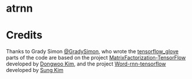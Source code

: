 # atrnn
# Credits 
Thanks to Grady Simon [@GradySimon](https://github.com/GradySimon/), who wrote the [tensorflow_glove](https://github.com/GradySimon/tensorflow-glove)
parts of the code are based on the project [MatrixFactorization-TensorFlow]((https://github.com/arongdari/MatrixFactorization-TensorFlow)) developed by [Dongwoo Kim](https://github.com/arongdari),
and the project [Word-rnn-tensorflow](https://github.com/hunkim/word-rnn-tensorflow) developed by [Sung Kim](https://github.com/hunkim)